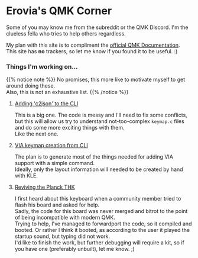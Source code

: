 # Erovia's QMK Corner

Some of you may know me from the subreddit or the QMK Discord. I'm the clueless fella who tries to help others regardless.


My plan with this site is to compliment the [official QMK Documentation](https://docs.qmk.fm).  
This site has **no** trackers, so let me know if you found it to be useful. :)

### Things I'm working on...

{{% notice note %}}
No promises, this more like to motivate myself to get around doing these.  
Also, this is not an exhaustive list.
{{% /notice %}}

1. [Adding 'c2json' to the CLI](https://github.com/qmk/qmk_firmware/pull/8817)  

    This is a big one. The code is messy and I'll need to fix some conflicts, but this will allow us try to understand not-too-complex `keymap.c` files and do some more exciting things with them.  
    Like the next one.

1. [VIA keymap creation from CLI](https://github.com/qmk/qmk_firmware/pull/8353)

   The plan is to generate most of the things needed for adding VIA support with a simple command.  
   Ideally, only the layout information will needed to be created by hand with KLE.

1. [Reviving the Planck THK](https://github.com/Erovia/qmk_firmware/tree/planck_thk_revived)

   I first heard about this keyboard when a community member tried to flash his board and asked for help.  
   Sadly, the code for this board was never merged and bitrot to the point of being incompatible with modern QMK.  
   Trying to help, I've managed to forwardport the code, so it compiled and booted. Or rather I think it booted, as according to the user it played the startup sound, but typing did not work.  
   I'd like to finish the work, but further debugging will require a kit, so if you have one (preferably unbuilt), let me know. ;)
